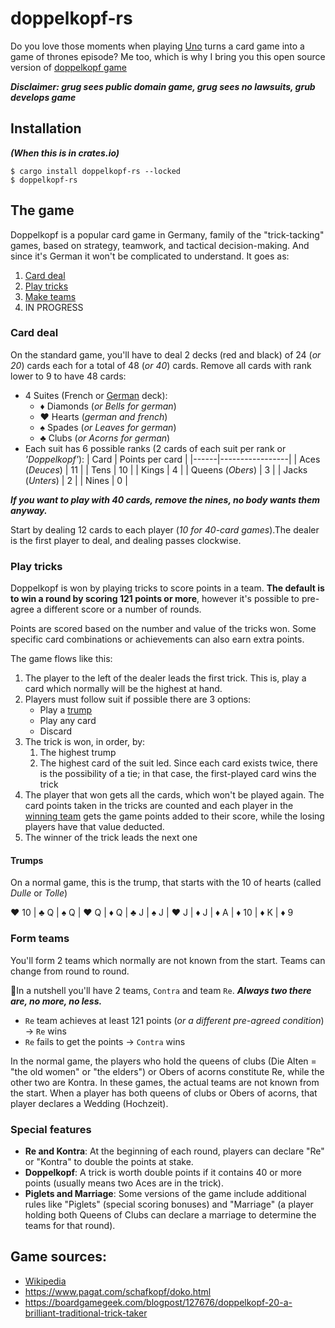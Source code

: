 # doppelkopf-rs

Do you love those moments when playing [Uno](https://www.letsplayuno.com/) turns a card game into a game of thrones episode?
Me too, which is why I bring you this open source version of [doppelkopf game](https://en.wikipedia.org/wiki/Doppelkopf) 

***Disclaimer: grug sees public domain game, grug sees no lawsuits, grub develops game***

## Installation

***(When this is in crates.io)***
```
$ cargo install doppelkopf-rs --locked
$ doppelkopf-rs
```

## The game

Doppelkopf is a popular card game in Germany, family of the "trick-tacking" games, based on strategy, teamwork, and tactical decision-making. And since it's German it won't be complicated to understand.
It goes as:
1. [Card deal](#card-deal)
1. [Play tricks](#play-tricks)
1. [Make teams](#make-teams)
1. IN PROGRESS


### Card deal

On the standard game, you'll have to deal 2 decks (red and black) of 24 (*or 20*) cards each for a total of 48 (*or 40*) cards. Remove all cards with rank lower to 9 to have 48 cards:
* 4 Suites (French or [German](https://en.wikipedia.org/wiki/German-suited_playing_cards) deck):
  * ♦ Diamonds (*or Bells for german*)
  * ❤ Hearts (*german and french*)
  * ♠ Spades (*or Leaves for german*)
  * ♣ Clubs (*or Acorns for german*)
* Each suit has 6 possible ranks (2 cards of each suit per rank or *'Doppelkopf'*):
    | Card | Points per card |
    |------|-----------------|
    | Aces (*Deuces*) | 11 |
    | Tens | 10 |
    | Kings | 4 |
    | Queens (*Obers*) | 3 |
    | Jacks (*Unters*) | 2 |
    | Nines | 0 |

***If you want to play with 40 cards, remove the nines, no body wants them anyway.***

Start by dealing 12 cards to each player (*10 for 40-card games*).The dealer is the first player to deal, and dealing passes clockwise.

### Play tricks

Doppelkopf is won by playing tricks to score points in a team. **The default is to win a round by scoring 121 points or more**, however it's possible to pre-agree a different score or a number of rounds.

Points are scored based on the number and value of the tricks won. Some specific card combinations or achievements can also earn extra points.

The game flows like this:

1. The player to the left of the dealer leads the first trick. This is, play a card which normally will be the highest at hand.
1. Players must follow suit if possible there are 3 options:
    * Play a [trump](#trumps)
    * Play any card
    * Discard 
1. The trick is won, in order, by:
    1. The highest trump 
    1. The highest card of the suit led. Since each card exists twice, there is the possibility of a tie; in that case, the first-played card wins the trick
1. The player that won gets all the cards, which won't be played again. The card points taken in the tricks are counted and each player in the [winning team](#form-teams) gets the game points added to their score, while the losing players have that value deducted.
1. The winner of the trick leads the next one 

#### Trumps

On a normal game, this is the trump, that starts with the 10 of hearts (called *Dulle* or *Tolle*)

❤️ 10 | ♣️ Q | ♠️ Q | ❤️ Q | ♦️ Q | ♣️ J | ♠️ J | ❤️ J | ♦️ J | ♦️ A | ♦️ 10 | ♦️ K | ♦️ 9

### Form teams

You'll form 2 teams which normally are not known from the start. Teams can change from round to round.

🌰In a nutshell you'll have 2 teams, `Contra` and team `Re`. ***Always two there are, no more, no less.***
* `Re` team achieves at least 121 points (*or a different pre-agreed condition*) -> `Re` wins
* `Re` fails to get the points -> `Contra` wins

In the normal game, the players who hold the queens of clubs (Die Alten = "the old women" or "the elders") or Obers of acorns constitute Re, while the other two are Kontra. In these games, the actual teams are not known from the start. When a player has both queens of clubs or Obers of acorns, that player declares a Wedding (Hochzeit). 


### Special features

* **Re and Kontra**: At the beginning of each round, players can declare "Re" or "Kontra" to double the points at stake. 
* **Doppelkopf**: A trick is worth double points if it contains 40 or more points (usually means two Aces are in the trick).
* **Piglets and Marriage**: Some versions of the game include additional rules like "Piglets" (special scoring bonuses) and "Marriage" (a player holding both Queens of Clubs can declare a marriage to determine the teams for that round).

## Game sources:

* [Wikipedia](https://en.wikipedia.org/wiki/Doppelkopf)
* https://www.pagat.com/schafkopf/doko.html
* https://boardgamegeek.com/blogpost/127676/doppelkopf-20-a-brilliant-traditional-trick-taker
